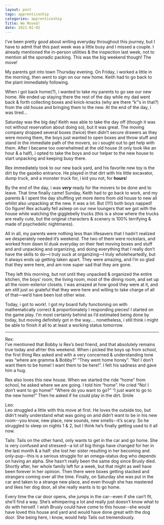 ```yaml
---
layout: post 
tags: apprenticeship
categories: apprenticeship
Title: We Moved!
date: 2021-02-02
---
```


I’ve been pretty good about writing everyday throughout this journey, but I have to admit that this past week was a little busy and I missed a couple.  I already mentioned the in-person utilities & the inspection last week, not to mention all the sporadic packing.  This was the big weekend though!  The move!

My parents got into town Thursday evening.  On Friday, i worked a little in the morning, then went to sign on our new home.  Keith had to go back to the plant immediately following.

When i got back home(?), i wanted to take my parents to go see our new home.  We ended up staying there the rest of the day while my dad went back & forth collecting boxes and knick-knacks (why are there “k”’s in that?) from the old house and bringing them to the new.  At the end of the day, i was tired…

Saturday was the big day!  Keith was able to take the day off (though it was not without reservation about doing so), but it was great.  The moving company dropped several boxes (twice) then didn’t secure drawers as they were moving them, the boys just wanted to open boxes and throw stuff and stand in the immediate path of the movers, so i sought out to get help with them.  After I became too overwhelmed at the old house (it only took like an hour & a half), i opted to take the boys and our helper to the new house to start unpacking and keeping busy there.  

Rex immediately took to our new back yard, and his favorite new toy is the dirt by the gazebo entrance.  He played in that dirt with his little excavator, dump truck, and a monster truck for, i kid you not, for **hours**! 

By the end of the day, i was ***very*** ready for the movers to be done and to leave.  That time finally came!  Sunday, Keith had to go back to work, and my parents & I spent the day shuffling yet more items from old house to new all whilst also unpacking at the new.  It was a lot.  But (!!!!) both boys napped!  Go figure!  Rex actually fell asleep on our new loungers that we got with the house while watching the gigglebelly trucks (this is a show where the trucks are really cute, but the original characters & scenery is 100% terrifying & made of psychedelic nightmares).  

All in all, my parents were nothing less than lifesavers that I hadn’t realized we desperately needed it’s weekend.  The two of them were rockstars, and worked from dawn til dusk everyday on their feet moving boxes and stuff and and unpacking and organizing, and doing everything that I really don’t have the skills to do—i truly suck at organizing—I truly wholeheartedly, but it always ends up getting taken apart.  They were amazing, and I’m so glad that they were here, and am now super sad that they are gone. 

They left this morning, but not until they unpacked & organized the entire kitchen, the boys’ room, the living room, most of the dining room, and set up all the room-exterior closets.  I was amazed at how good they were at it, and am still just so grateful that they were here and willing to take charge of all of that—we’d have been lost other wise.

Today, i got to work!.  I got my board fully functioning on with mathematically correct & proportionately I responding pieces!  I started on the game play.  I’m most certainly behind as I’d estimated being done by today, but moving definitely got in the way…. nonetheless, i still think i might be able to finish it all to at least a working status tomorrow.

***
Rex:  
I’ve mentioned that Bobby is Rex’s best friend, and that absolutely remains true today and afrter this weekend.  When i picked the boys up from school, the first thing Rex asked and with a very concerned & understanding tone was “where are gramma & Bobby?”  “They went home honey”.  “No!  I don’t want them to be home!  I want them to be here!”.  I felt his sadness and gave him a hug.  

Rex also loves this new house.  When we started the ride “home” from school, he asked where we are going.  I told him “home”.  He cried “No!  I don’t want to go home!”  “Where do you want to go?”  “I just want to go to the new home!”  Then he asked if he could play in the dirt.  Smile


Leo:  
Leo struggled a little with this move at first.  He loves the outside too, but didn’t really understand what was going on and didn’t want to be in his new room--you know, new place, new sounds, new smells--it’s scary.  So he struggled to sleep on nights 1 & 2, but I think he’s finally getting used to it all now.  

Tails:
Tails on the other hand, only wants to get in the car and go home.  She is very confused and stressed--a lot of big things have changed for her in the last month & a half: she lost her sister resulting in her becoming and only-pup--this is a serious struggle for an omega-status dog who depends on having an alpha.  She hasn’t really been the same dog since Brusly died.  Shortly after, her whole family left for a week, but that might as well have been forever in her opinion.  Then there were boxes getting stacked and strangers coming over all the time.  Finally, on Saturday she was put in the car and taken to a strange new place, and even though she has mastered and likes her dog door, all she really wants is to go home. 

Every time the car door opens, she jumps in the car--even if she can’t fit, she’ll find a way.  She’s whimpering a lot and really just doesn’t know what to do with herself.  I wish Brusly could have come to this house--she would have loved this house and yard and would have done great with the dog door.  She being here, i know, would help Tails out  tremendously.  

